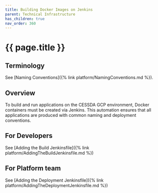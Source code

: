 ```yaml
---
title: Building Docker Images on Jenkins
parent: Technical Infrastructure
has_children: true
nav_order: 360
---
```


# {{ page.title }}

## Terminology

See [Naming Conventions]({% link platform/NamingConventions.md %}).

## Overview

To build and run applications on the CESSDA GCP environment, Docker containers must be created via Jenkins.
This automation ensures that all applications are produced with common naming and deployment conventions.

## For Developers

See [Adding the Build Jenkinsfile]({% link platform/AddingTheBuildJenkinsfile.md %})

## For Platform team

See [Adding the Deployment Jenkinsfile]({% link platform/AddingTheDeploymentJenkinsfile.md %})
